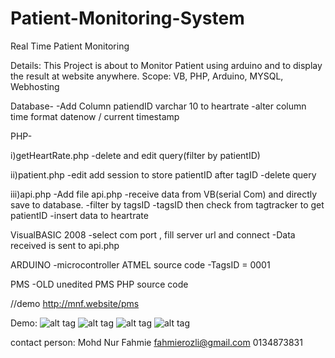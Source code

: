 # Patient-Monitoring-System
Real Time Patient Monitoring

Details: This Project is about to Monitor Patient  using arduino and to display the result at website anywhere.
Scope: VB, PHP, Arduino, MYSQL, Webhosting


Database-
-Add Column patiendID varchar 10 to heartrate
-alter column time format datenow / current timestamp


PHP-

i)getHeartRate.php
-delete and edit query(filter by patientID)

ii)patient.php
-edit add session to store patientID after tagID
-delete query

iii)api.php
-Add file api.php
-receive data from VB(serial Com) and directly save to database.
-filter by tagsID
-tagsID then check from tagtracker to get patientID
-insert data to heartrate


VisualBASIC 2008
-select com port , fill server url and connect
-Data received is sent to api.php


ARDUINO
-microcontroller ATMEL source code
-TagsID = 0001

PMS
-OLD unedited PMS PHP source code

//demo http://mnf.website/pms

Demo:
![alt tag](https://raw.githubusercontent.com/fahmierozli/Patient-Monitoring-System/master/system1.png)
![alt tag](https://raw.githubusercontent.com/fahmierozli/Patient-Monitoring-System/master/system2.png)
![alt tag](https://raw.githubusercontent.com/fahmierozli/Patient-Monitoring-System/master/testing1.png)
![alt tag](https://raw.githubusercontent.com/fahmierozli/Patient-Monitoring-System/master/testing2.png)





contact person:
Mohd Nur Fahmie
fahmierozli@gmail.com
0134873831
